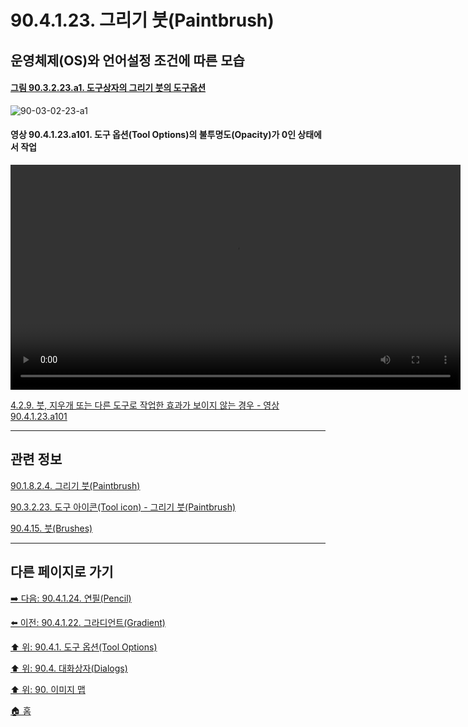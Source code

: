 # 90.4.1.23. 그리기 붓(Paintbrush)
## 운영체제(OS)와 언어설정 조건에 따른 모습

<a id="90-03-02-23-a1"></a>

#### [그림 90.3.2.23.a1. 도구상자의 그리기 붓의 도구옵션](./90-03-02-23-paintbrush.md#90-03-02-23-a1)
![90-03-02-23-a1](https://github.com/wonder13662/gimp/assets/15767104/a8ef3a23-51e7-46db-a10a-15cffa7ccd6b)

<a id="90-04-01-23-a101"></a>

#### 영상 90.4.1.23.a101. 도구 옵션(Tool Options)의 불투명도(Opacity)가 0인 상태에서 작업
<video controls="controls" width="720" environment="MacOS:Sonoma 14.2.1 GIMP 2.10.36" src="https://github.com/wonder13662/gimp/assets/15767104/848ebe82-a4d8-44a4-9c99-f6c00c7870b4"></video>

[4.2.9. 붓, 지우개 또는 다른 도구로 작업한 효과가 보이지 않는 경우 - 영상 90.4.1.23.a101](./04-02-09-no-visible-effect-when-trying-to-use-a-brush-eraser-or-other-tool.md#90-04-01-23-a101)

***

## 관련 정보

[90.1.8.2.4. 그리기 붓(Paintbrush)](./90-01-08-02-04-paintbrush.md)

[90.3.2.23. 도구 아이콘(Tool icon) - 그리기 붓(Paintbrush)](./90-03-02-23-paintbrush.md)

[90.4.15. 붓(Brushes)](./90-04-15-brushes.md)

***

## 다른 페이지로 가기

[➡️ 다음: 90.4.1.24. 연필(Pencil)](./90-04-01-24-pencil.md)

[⬅️ 이전: 90.4.1.22. 그라디언트(Gradient)](./90-04-01-22-gradient.md)

[⬆️ 위: 90.4.1. 도구 옵션(Tool Options)](./90-04-01-00-tool_options.md)

[⬆️ 위: 90.4. 대화상자(Dialogs)](./90-04-00-dialogs.md)

[⬆️ 위: 90. 이미지 맵](./90-00-image-map.md)

[🏠 홈](./00-home.md)
